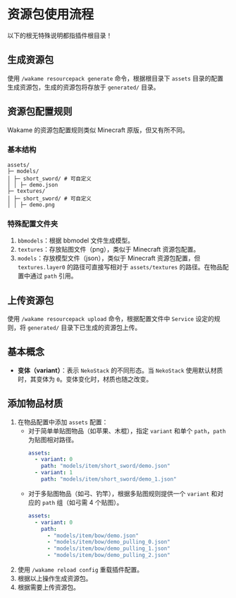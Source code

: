 # 资源包使用流程

以下的根无特殊说明都指插件根目录！

## 生成资源包

使用 `/wakame resourcepack generate` 命令，根据根目录下 `assets` 目录的配置生成资源包，生成的资源包将存放于 `generated/` 目录。

## 资源包配置规则

Wakame 的资源包配置规则类似 Minecraft 原版，但又有所不同。

### 基本结构

```
assets/
├─ models/
│ ├─ short_sword/ # 可自定义
│ │ ├─ demo.json
├─ textures/
│ ├─ short_sword/ # 可自定义
│ │ ├─ demo.png
```

### 特殊配置文件夹

1. `bbmodels`：根据 bbmodel 文件生成模型。
2. `textures`：存放贴图文件（png），类似于 Minecraft 资源包配置。
3. `models`：存放模型文件（json），类似于 Minecraft 资源包配置，但 `textures.layer0` 的路径可直接写相对于 `assets/textures` 的路径。在物品配置中通过 `path` 引用。

## 上传资源包

使用 `/wakame resourcepack upload` 命令，根据配置文件中 `Service` 设定的规则，将 `generated/` 目录下已生成的资源包上传。

## 基本概念

- **变体（variant）**：表示 `NekoStack` 的不同形态。当 `NekoStack` 使用默认材质时，其变体为 `0`。变体变化时，材质也随之改变。

## 添加物品材质

1. 在物品配置中添加 `assets` 配置：
   - 对于简单单贴图物品（如苹果、木棍），指定 `variant` 和单个 `path`，`path` 为贴图相对路径。
     ```yaml
     assets:
       - variant: 0
         path: "models/item/short_sword/demo.json"
       - variant: 1
         path: "models/item/short_sword/demo_1.json"
     ```
   - 对于多贴图物品（如弓、钓竿），根据多贴图规则提供一个 `variant` 和对应的 `path` 组（如弓需 4 个贴图）。
     ```yaml
     assets:
       - variant: 0
         path:
           - "models/item/bow/demo.json"
           - "models/item/bow/demo_pulling_0.json"
           - "models/item/bow/demo_pulling_1.json"
           - "models/item/bow/demo_pulling_2.json"
     ```
2. 使用 `/wakame reload config` 重载插件配置。
3. 根据以上操作生成资源包。
4. 根据需要上传资源包。
